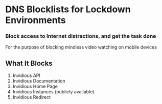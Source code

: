 # DNS Blocklists for Lockdown Environments
### Block access to Internet distractions, and get the task done

For the purpose of blocking mindless
video watching on mobile devices

## What It Blocks
1. Invidious API
2. Invidious Documentation
3. Invidious Home Page
4. Invidious Instances (publicly available)
5. Invidious Redirect


